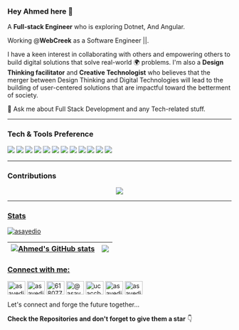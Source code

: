 ### Hey Ahmed here 👋

A **Full-stack Engineer** who is exploring Dotnet, And Angular.

Working @**WebCreek** as a Software Engineer ||.

I have a keen interest in collaborating with others and empowering others to build digital solutions that solve real-world 🌍 problems. I'm also a **Design Thinking facilitator** and **Creative Technologist** who believes that the merger between Design Thinking and Digital Technologies will lead to the building of user-centered solutions that are impactful toward the betterment of society.

 💬 Ask me about Full Stack Development and any Tech-related stuff.

---


### Tech & Tools Preference

<img src = "https://img.shields.io/badge/-HTML5-E34F26?style=flat&logo=html5&logoColor=white"> <img src="https://img.shields.io/badge/-Sass-cc6699?style=flat&logo=sass&logoColor=ffffff">
<img src = "https://img.shields.io/badge/-CSS3-1572B6?style=flat&logo=css3&logoColor=white">
<img src="https://img.shields.io/badge/-Bootstrap-563D7C?style=flat&logo=bootstrap&logoColor=white">
<img src="https://img.shields.io/badge/-JavaScript-eed718?style=flat&logo=javascript&logoColor=ffffff">
<img src="https://img.shields.io/badge/-React-000000?style=flat&logo=react&logoColor=00c8ff">
<img src="https://img.shields.io/badge/-AngularJs-4DB33D?style=flat&logo=angular&logoColor=fff&color=a6120d">
<img src="https://img.shields.io/badge/-C%23-659ad3?style=flat&logo=C-SHARP&logoColor=ffffff"> 
<img src="https://img.shields.io/badge/-DotnetCore-659ad3?style=flat&logo=Dotnet&logoColor=ffffff"> 
<img src="http://img.shields.io/badge/-Git-F1502F?style=flat&logo=git&logoColor=FFFFFF">
<img src="http://img.shields.io/badge/-Github-000000?style=flat&logo=github&logoColor=FFFFFF">
<img src="http://img.shields.io/badge/-VS%20Code-007ACC?style=flat&logo=visual%20studio%20code&logoColor=white">

---
### Contributions
<div align="center">
  <a href="https://git.io/streak-stats">
  <img align="center" src="https://github-readme-streak-stats.herokuapp.com?user=asayedio&theme=tokyonight_duo&hide_border=true&date_format=M%20j%5B%2C%20Y%5D" />
  
</div>
  
---
### Stats
 <p align="left"> <img src="https://komarev.com/ghpvc/?username=asayedio&label=Profile%20views&color=0e75b6&style=flat" alt="asayedio" /> </p>
 
 | <img align="center" src="https://github-readme-stats.vercel.app/api?username=asayedio&theme=github-dark-blue&hide_border=true&count_private=true&show_icons=true" alt="Ahmed's GitHub stats" /> | <img align="center" src="https://github-readme-stats.vercel.app/api/top-langs/?username=asayedio&theme=github-dark-blue&hide_border=true&hide=CMake,C&layout=compact" /> |
| ------------- | ------------- |
 
 <h3 align="left">Connect with me:</h3>
<p align="left">
<a href="https://dev.to/asayedio" target="_blank"><img align="center" src="https://raw.githubusercontent.com/rahuldkjain/github-profile-readme-generator/master/src/images/icons/Social/devto.svg" alt="asayedio" height="30" width="40" /></a>
<a href="https://linkedin.com/in/asayedio" target="_blank"><img align="center" src="https://raw.githubusercontent.com/rahuldkjain/github-profile-readme-generator/master/src/images/icons/Social/linked-in-alt.svg" alt="asayedio" height="30" width="40" /></a>
<a href="https://stackoverflow.com/users/6180775" target="_blank"><img align="center" src="https://raw.githubusercontent.com/rahuldkjain/github-profile-readme-generator/master/src/images/icons/Social/stack-overflow.svg" alt="6180775" height="30" width="40" /></a>
<a href="https://medium.com/@asayedio" target="_blank"><img align="center" src="https://raw.githubusercontent.com/rahuldkjain/github-profile-readme-generator/master/src/images/icons/Social/medium.svg" alt="@asayedio" height="30" width="40" /></a>
<a href="https://www.youtube.com/channel/UCAccB2Mzcb0SMX_-qz52-xw" target="_blank"><img align="center" src="https://raw.githubusercontent.com/rahuldkjain/github-profile-readme-generator/master/src/images/icons/Social/youtube.svg" alt="ucaccb2mzcb0smx_-qz52-xw" height="30" width="40" /></a>
<a href="https://www.hackerrank.com/asayedio" target="_blank"><img align="center" src="https://raw.githubusercontent.com/rahuldkjain/github-profile-readme-generator/master/src/images/icons/Social/hackerrank.svg" alt="asayedio" height="30" width="40" /></a>
<a href="https://www.leetcode.com/asayedio" target="_blank"><img align="center" src="https://raw.githubusercontent.com/rahuldkjain/github-profile-readme-generator/master/src/images/icons/Social/leet-code.svg" alt="asayedio" height="30" width="40" /></a>
</p>

 <p>Let's connect and forge the future together...</p>

**Check the Repositories and don't forget to give them a star** 👇
